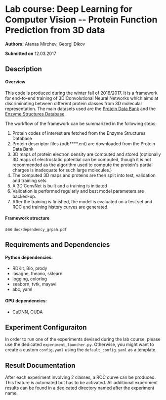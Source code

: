 Lab course: Deep Learning for Computer Vision -- Protein Function Prediction from 3D data
============================
 **Authors:** Atanas Mirchev, Georgi Dikov
 
 **Submitted on** 12.03.2017

## Description
#### Overview
This code is produced during the winter fall of 2016/2017. 
It is a framework for end-to-end training of 3D Convolutional Neural Networks
which aims at discriminating between different protein classes from 3D molecular representation. 
The main datasets used are the [Protein Data Bank](http://pdb101.rcsb.org) and the 
[Enzyme Structures Database](https://www.ebi.ac.uk/thornton-srv/databases/enzymes/).  

The workflow of the framework can be summarized in the following steps:

1. Protein codes of interest are fetched from the Enzyme Structures Database
2. Protein descriptor files (pdb****.ent) are downloaded from the Protein Data Bank
3. 3D maps of protein electron density are computed and stored (optionally 3D maps of electrostatic potential 
can be computed, though it is not recommended as the algorithm used to compute the protein's
partial charges is inadequate for such large molecules.)
4. The computed 3D maps and proteins are then split into test, validation and training sets 
5. A 3D ConvNet is built and a training is initiated
6. Validation is performed regularly and best model parameters are backed-up. 
7. After the training is finished, the model is evaluated on a test set and ROC and 
training history curves are generated.
 
#### Framework structure
see `doc/dependency_grpah.pdf`

## Requirements and Dependencies
#### Python dependencies: 
   * RDKit, Bio, prody
   * lasagne, theano, sklearn
   * logging, colorlog
   * seaborn, tvtk, mayavi
   * abc, yaml
   
#### GPU dependencies:
   * CuDNN, CUDA

## Experiment Configuraiton
In order to run one of the experiments devised during the lab course, please use the dedicated
`experiment_launcher.py`. Otherwise, you might want to create a custom `config.yaml` using 
the `default_config.yaml` 
as a template. 

## Result Documentation 
After each experiment involving 2 classes, a ROC curve can be produced. 
This feature is automated but has to be activated. 
All additional experiment results can be found in a dedicated directory 
named after the experiment name. 


